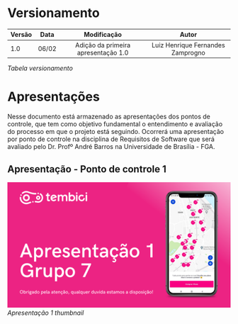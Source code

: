 # Versionamento

| Versão | Data | Modificação | Autor |
|-|-|-|-|
| 1.0 | 06/02 | <center> Adição da primeira apresentação 1.0 <center> | <center> Luiz Henrique Fernandes Zamprogno <center> |
*Tabela versionamento*

# Apresentações

Nesse documento está armazenado as apresentações dos pontos de controle, que tem como objetivo fundamental o entendimento e avaliação do processo em que o projeto está seguindo. Ocorrerá uma apresentação por ponto de controle na disciplina de Requisitos de Software que será avaliado pelo Dr. Profº André Barros na Universidade de Brasília - FGA.

## Apresentação - Ponto de controle 1

[![Apresentação 1](./assets/apresentacoes/AP1.png)](https://youtu.be/8ssdPAHgU4U)
*Apresentação 1 thumbnail*
